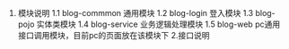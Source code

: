 1. 模块说明
 1.1 blog-commmon 通用模块
 1.2 blog-login 登入模块
 1.3 blog-pojo 实体类模块
 1.4 blog-service 业务逻辑处理模块
 1.5 blog-web pc通用接口调用模块，目前pc的页面放在该模块下
2.接口说明
